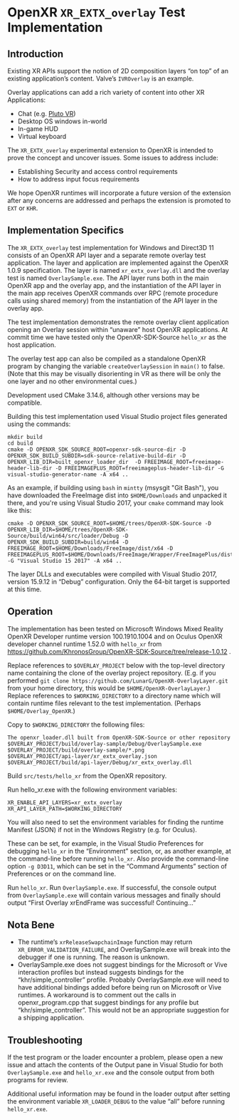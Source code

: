 # OpenXR `XR_EXTX_overlay` Test Implementation

## Introduction 

Existing XR APIs support the notion of 2D composition layers “on top” of an existing application’s content.  Valve’s `IVROverlay` is an example.

Overlay applications can add a rich variety of content into other XR Applications:
* Chat (e.g. [Pluto VR](https://www.plutovr.com/))
* Desktop OS windows in-world
* In-game HUD
* Virtual keyboard

The `XR_EXTX_overlay` experimental extension to OpenXR is intended to prove the concept and uncover issues.  Some issues to address include:
* Establishing Security and access control requirements
* How to address input focus requirements

We hope OpenXR runtimes will incorporate a future version of the extension after any concerns are addressed and perhaps the extension is promoted to `EXT` or `KHR`.

## Implementation Specifics

The `XR_EXTX_overlay` test implementation for Windows and Direct3D 11 consists of an OpenXR API layer and a separate remote overlay test application.  The layer and application are implemented against the OpenXR 1.0.9 specification.  The layer is named `xr_extx_overlay.dll` and the overlay test is named `OverlaySample.exe`.  The API layer runs both in the main OpenXR app and the overlay app, and the instantiation of the API layer in the main app receives OpenXR commands over RPC (remote procedure calls using shared memory) from the instantiation of the API layer in the overlay app.

The test implementation demonstrates the remote overlay client application opening an Overlay session within “unaware” host OpenXR applications.  At commit time we have tested only the OpenXR-SDK-Source `hello_xr` as the host application.

The overlay test app can also be compiled as a standalone OpenXR program by changing the variable `createOverlaySession` in `main()` to false.  (Note that this may be visually disorienting in VR as there will be only the one layer and no other environmental cues.)

Development used CMake 3.14.6, although other versions may be compatible.

Building this test implementation used Visual Studio project files generated using the commands:

```
mkdir build
cd build
cmake -D OPENXR_SDK_SOURCE_ROOT=openxr-sdk-source-dir -D OPENXR_SDK_BUILD_SUBDIR=sdk-source-relative-build-dir -D OPENXR_LIB_DIR=built_openxr_loader_dir  -D FREEIMAGE_ROOT=freeimage-header-lib-dir -D FREEIMAGEPLUS_ROOT=freeimageplus-header-lib-dir -G visual-studio-generator-name -A x64 ..
```

As an example, if building using `bash` in `mintty` (msysgit "Git Bash"), you have downloaded the FreeImage dist into `$HOME/Downloads` and unpacked it there, and you're using Visual Studio 2017, your `cmake` command may look like this:

```
cmake -D OPENXR_SDK_SOURCE_ROOT=$HOME/trees/OpenXR-SDK-Source -D OPENXR_LIB_DIR=$HOME/trees/OpenXR-SDK-Source/build/win64/src/loader/Debug -D OPENXR_SDK_BUILD_SUBDIR=build/win64 -D FREEIMAGE_ROOT=$HOME/Downloads/FreeImage/dist/x64 -D FREEIMAGEPLUS_ROOT=$HOME/Downloads/FreeImage/Wrapper/FreeImagePlus/dist/x64 -G "Visual Studio 15 2017" -A x64 ..
```

The layer DLLs and executables were compiled with Visual Studio 2017, version 15.9.12 in “Debug” configuration.  Only the 64-bit target is supported at this time.

## Operation

The implementation has been tested on Microsoft Windows Mixed Reality OpenXR Developer runtime version 100.1910.1004 and on Oculus OpenXR developer channel runtime 1.52.0 with `hello_xr` from https://github.com/KhronosGroup/OpenXR-SDK-Source/tree/release-1.0.12 .

Replace references to `$OVERLAY_PROJECT` below with the top-level directory name containing the clone of the overlay project repository.  (E.g. if you performed `git clone https://github.com/LunarG/OpenXR-OverlayLayer.git` from your home directory, this would be `$HOME/OpenXR-OverlayLayer`.)  Replace references to `$WORKING_DIRECTORY` to a directory name which will contain runtime files relevant to the test implementation.  (Perhaps `$HOME/Overlay_OpenXR`.)

Copy to `$WORKING_DIRECTORY` the following files:

```
The openxr_loader.dll built from OpenXR-SDK-Source or other repository
$OVERLAY_PROJECT/build/overlay-sample/Debug/OverlaySample.exe
$OVERLAY_PROJECT/build/overlay-sample/*.png
$OVERLAY_PROJECT/api-layer/xr_extx_overlay.json
$OVERLAY_PROJECT/build/api-layer/Debug/xr_extx_overlay.dll
```

Build `src/tests/hello_xr` from the OpenXR repository.

Run hello_xr.exe with the following environment variables:

```
XR_ENABLE_API_LAYERS=xr_extx_overlay
XR_API_LAYER_PATH=$WORKING_DIRECTORY
```

You will also need to set the environment variables for finding the runtime Manifest (JSON) if not in the Windows Registry (e.g. for Oculus).

These can be set, for example, in the Visual Studio Preferences for debugging `hello_xr` in the “Environment” section, or, as another example, at the command-line before running `hello_xr`.  Also provide the command-line option `-g D3D11`, which can be set in the “Command Arguments” section of Preferences or on the command line.

Run `hello_xr`.  Run `OverlaySample.exe`.  If successful, the console output from `OverlaySample.exe` will contain various messages and finally should output “First Overlay xrEndFrame was successful!  Continuing...”

## Nota Bene

* The runtime’s `xrReleaseSwapchainImage` function may return `XR_ERROR_VALIDATION_FAILURE`, and OverlaySample.exe will break into the debugger if one is running. The reason is unknown.
* OverlaySample.exe does not suggest bindings for the Microsoft or Vive interaction profiles but instead suggests bindings for the “khr/simple_controller” profile. Probably OverlaySample.exe will need to have additional bindings added before being run on Microsoft or Vive runtimes. A workaround is to comment out the calls in openxr_program.cpp that suggest bindings for any profile but “khr/simple_controller”. This would not be an appropriate suggestion for a shipping application.

## Troubleshooting

If the test program or the loader encounter a problem, please open a new issue and attach the contents of the Output pane in Visual Studio for both `OverlaySample.exe` and `hello_xr.exe` and the console output from both programs for review.

Additional useful information may be found in the loader output after setting the environment variable `XR_LOADER_DEBUG` to the value “all” before running `hello_xr.exe`.

